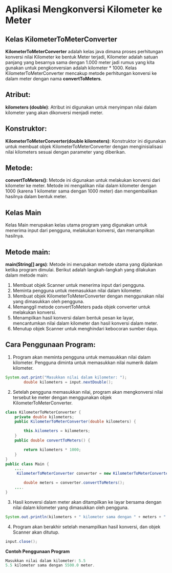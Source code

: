 # Aplikasi Mengkonversi Kilometer ke Meter

## Kelas KilometerToMeterConverter
**KilometerToMeterConverter** adalah kelas java dimana proses perhitungan konversi nilai Kilometer ke bentuk Meter terjadi, Kilometer adalah satuan panjang yang besarnya sama dengan 1.000 meter jadi rumus yang kita gunakan untuk pengkonversian adalah kilometer * 1000. Kelas KilometerToMeterConverter mencakup metode perhitungan konversi ke dalam meter dengan nama **convertToMeters**.

## Atribut:
**kilometers (double)**: Atribut ini digunakan untuk menyimpan nilai dalam kilometer yang akan dikonversi menjadi meter.
## Konstruktor:
**KilometerToMeterConverter(double kilometers)**: Konstruktor ini digunakan untuk membuat objek KilometerToMeterConverter dengan menginisialisasi nilai kilometers sesuai dengan parameter yang diberikan.
## Metode:
**convertToMeters()**: Metode ini digunakan untuk melakukan konversi dari kilometer ke meter. Metode ini mengalikan nilai dalam kilometer dengan 1000 (karena 1 kilometer sama dengan 1000 meter) dan mengembalikan hasilnya dalam bentuk meter.
## Kelas Main
Kelas Main merupakan kelas utama program yang digunakan untuk menerima input dari pengguna, melakukan konversi, dan menampilkan hasilnya.

## Metode main:
**main(String[] args)**: Metode ini merupakan metode utama yang dijalankan ketika program dimulai. Berikut adalah langkah-langkah yang dilakukan dalam metode main:
1. Membuat objek Scanner untuk menerima input dari pengguna.
2. Meminta pengguna untuk memasukkan nilai dalam kilometer.
3. Membuat objek KilometerToMeterConverter dengan menggunakan nilai yang dimasukkan oleh pengguna.
4. Memanggil metode convertToMeters pada objek converter untuk melakukan konversi.
5. Menampilkan hasil konversi dalam bentuk pesan ke layar, mencantumkan nilai dalam kilometer dan hasil konversi dalam meter.
6. Menutup objek Scanner untuk menghindari kebocoran sumber daya.
## Cara Penggunaan Program:
1. Program akan meminta pengguna untuk memasukkan nilai dalam kilometer. Pengguna diminta untuk memasukkan nilai numerik dalam kilometer.
```Java
System.out.print("Masukkan nilai dalam kilometer: ");
        double kilometers = input.nextDouble();
```

2. Setelah pengguna memasukkan nilai, program akan mengkonversi nilai tersebut ke meter dengan menggunakan objek KilometerToMeterConverter.

```Java
class KilometerToMeterConverter {
    private double kilometers;
    public KilometerToMeterConverter(double kilometers) {

        this.kilometers = kilometers;
    }
    public double convertToMeters() {

        return kilometers * 1000;
    }
}
public class Main {
    ....
     KilometerToMeterConverter converter = new KilometerToMeterConverter(kilometers);

        double meters = converter.convertToMeters();
    ....
}
```

3. Hasil konversi dalam meter akan ditampilkan ke layar bersama dengan nilai dalam kilometer yang dimasukkan oleh pengguna.

```Java
System.out.println(kilometers + " kilometer sama dengan " + meters + " meter.");
```

4. Program akan berakhir setelah menampilkan hasil konversi, dan objek Scanner akan ditutup.

```Java
input.close();
```

**Contoh Penggunaan Program**
```Java
Masukkan nilai dalam kilometer: 5.5
5.5 kilometer sama dengan 5500.0 meter.
```



